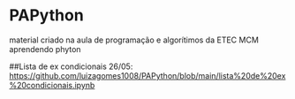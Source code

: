 # PAPython
material criado na aula de programação e algorítimos da ETEC MCM aprendendo phyton


##Lista de ex condicionais 26/05: https://github.com/luizagomes1008/PAPython/blob/main/lista%20de%20ex%20condicionais.ipynb
